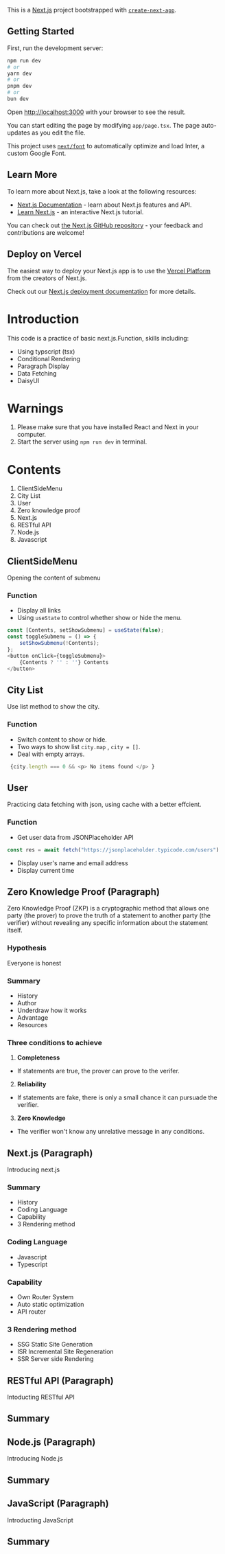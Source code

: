 This is a [Next.js](https://nextjs.org/) project bootstrapped with [`create-next-app`](https://github.com/vercel/next.js/tree/canary/packages/create-next-app).

## Getting Started

First, run the development server:

```bash
npm run dev
# or
yarn dev
# or
pnpm dev
# or
bun dev
```

Open [http://localhost:3000](http://localhost:3000) with your browser to see the result.

You can start editing the page by modifying `app/page.tsx`. The page auto-updates as you edit the file.

This project uses [`next/font`](https://nextjs.org/docs/basic-features/font-optimization) to automatically optimize and load Inter, a custom Google Font.

## Learn More

To learn more about Next.js, take a look at the following resources:

- [Next.js Documentation](https://nextjs.org/docs) - learn about Next.js features and API.
- [Learn Next.js](https://nextjs.org/learn) - an interactive Next.js tutorial.

You can check out [the Next.js GitHub repository](https://github.com/vercel/next.js/) - your feedback and contributions are welcome!

## Deploy on Vercel

The easiest way to deploy your Next.js app is to use the [Vercel Platform](https://vercel.com/new?utm_medium=default-template&filter=next.js&utm_source=create-next-app&utm_campaign=create-next-app-readme) from the creators of Next.js.

Check out our [Next.js deployment documentation](https://nextjs.org/docs/deployment) for more details.


# Introduction
This code is a practice of basic next.js.Function, skills including:
- Using typscript (tsx)
- Conditional Rendering 
- Paragraph Display
- Data Fetching
- DaisyUI

# Warnings 
 1. Please make sure that you have installed React and Next in your computer.
 2. Start the server using `npm run dev` in terminal.

# Contents
 1. ClientSideMenu
 2. City List
 3. User
 4. Zero knowledge proof
 5. Next.js
 6. RESTful API
 7. Node.js
 8. Javascript

## ClientSideMenu
Opening the content of submenu
### Function
- Display all links
- Using `useState` to control whether show or hide the menu.
``` typescript
const [Contents, setShowSubmenu] = useState(false);
const toggleSubmenu = () => {
    setShowSubmenu(!Contents);
};
<button onClick={toggleSubmenu}>
    {Contents ? '' : ''} Contents
</button>
```

##  City List 
Use list method to show the city.
### Function
- Switch content to show or hide.
- Two ways to show list `city.map` , `city = []`.
- Deal with empty arrays.
``` typescript
 {city.length === 0 && <p> No items found </p> }
```

## User 
Practicing data fetching with json, using cache with a better effcient.
### Function
- Get user data from JSONPlaceholder API   
``` typescript
const res = await fetch("https://jsonplaceholder.typicode.com/users")
```
- Display user's name and email address
- Display current time

## Zero Knowledge Proof (Paragraph)
Zero Knowledge Proof (ZKP) is a cryptographic method that allows one party (the prover) to prove the truth of a statement to another party (the verifier) without revealing any specific information about the statement itself.
### Hypothesis
Everyone is honest
### Summary
- History
- Author
- Underdraw how it works
- Advantage
- Resources
### Three conditions to achieve
1. **Completeness**
- If statements are true, the prover can prove to the verifer.
2. **Reliability**
- If statements are fake, there is only a small chance it can pursuade the verifier.
3. **Zero Knowledge**
- The verifier won't know any unrelative message in any conditions.

## Next.js (Paragraph)
Introducing next.js
### Summary
- History
- Coding Language
- Capability
- 3 Rendering method
### Coding Language
- Javascript
- Typescript
### Capability
- Own Router System
- Auto static optimization
- API router
### 3 Rendering method
- SSG Static Site Generation
- ISR Incremental Site Regeneration
- SSR Server side Rendering




## RESTful API (Paragraph)
Intoducting RESTful API
## Summary

## Node.js (Paragraph)
Introducing Node.js 
## Summary

## JavaScript (Paragraph)
Introducting JavaScript
## Summary
